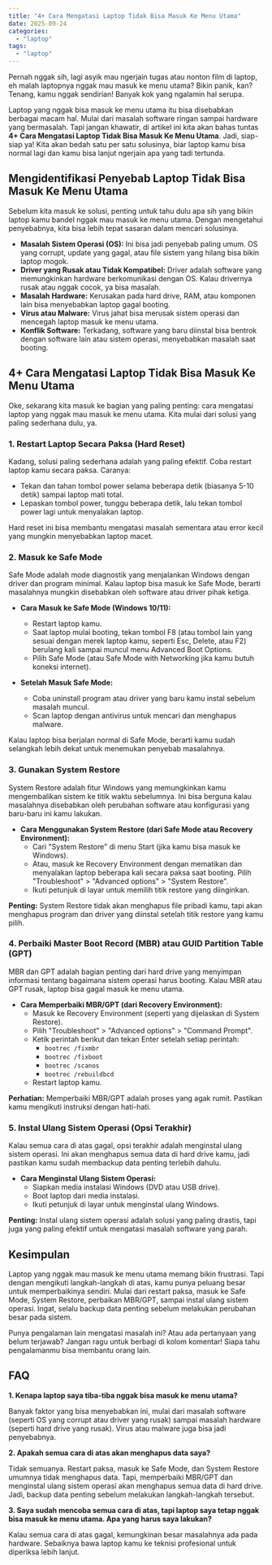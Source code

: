 ```yaml
---
title: "4+ Cara Mengatasi Laptop Tidak Bisa Masuk Ke Menu Utama"
date: 2025-09-24
categories: 
  - "laptop"
tags: 
  - "laptop"
---
```


Pernah nggak sih, lagi asyik mau ngerjain tugas atau nonton film di laptop, eh malah laptopnya nggak mau masuk ke menu utama? Bikin panik, kan? Tenang, kamu nggak sendirian! Banyak kok yang ngalamin hal serupa.

Laptop yang nggak bisa masuk ke menu utama itu bisa disebabkan berbagai macam hal. Mulai dari masalah software ringan sampai hardware yang bermasalah. Tapi jangan khawatir, di artikel ini kita akan bahas tuntas **4+ Cara Mengatasi Laptop Tidak Bisa Masuk Ke Menu Utama**. Jadi, siap-siap ya! Kita akan bedah satu per satu solusinya, biar laptop kamu bisa normal lagi dan kamu bisa lanjut ngerjain apa yang tadi tertunda.

## Mengidentifikasi Penyebab Laptop Tidak Bisa Masuk Ke Menu Utama

Sebelum kita masuk ke solusi, penting untuk tahu dulu apa sih yang bikin laptop kamu bandel nggak mau masuk ke menu utama. Dengan mengetahui penyebabnya, kita bisa lebih tepat sasaran dalam mencari solusinya.

- **Masalah Sistem Operasi (OS):** Ini bisa jadi penyebab paling umum. OS yang corrupt, update yang gagal, atau file sistem yang hilang bisa bikin laptop mogok.
- **Driver yang Rusak atau Tidak Kompatibel:** Driver adalah software yang memungkinkan hardware berkomunikasi dengan OS. Kalau drivernya rusak atau nggak cocok, ya bisa masalah.
- **Masalah Hardware:** Kerusakan pada hard drive, RAM, atau komponen lain bisa menyebabkan laptop gagal booting.
- **Virus atau Malware:** Virus jahat bisa merusak sistem operasi dan mencegah laptop masuk ke menu utama.
- **Konflik Software:** Terkadang, software yang baru diinstal bisa bentrok dengan software lain atau sistem operasi, menyebabkan masalah saat booting.

## 4+ Cara Mengatasi Laptop Tidak Bisa Masuk Ke Menu Utama

Oke, sekarang kita masuk ke bagian yang paling penting: cara mengatasi laptop yang nggak mau masuk ke menu utama. Kita mulai dari solusi yang paling sederhana dulu, ya.

### 1\. Restart Laptop Secara Paksa (Hard Reset)

Kadang, solusi paling sederhana adalah yang paling efektif. Coba restart laptop kamu secara paksa. Caranya:

- Tekan dan tahan tombol power selama beberapa detik (biasanya 5-10 detik) sampai laptop mati total.
- Lepaskan tombol power, tunggu beberapa detik, lalu tekan tombol power lagi untuk menyalakan laptop.

Hard reset ini bisa membantu mengatasi masalah sementara atau error kecil yang mungkin menyebabkan laptop macet.

### 2\. Masuk ke Safe Mode

Safe Mode adalah mode diagnostik yang menjalankan Windows dengan driver dan program minimal. Kalau laptop bisa masuk ke Safe Mode, berarti masalahnya mungkin disebabkan oleh software atau driver pihak ketiga.

- **Cara Masuk ke Safe Mode (Windows 10/11):**
    
    - Restart laptop kamu.
    - Saat laptop mulai booting, tekan tombol F8 (atau tombol lain yang sesuai dengan merek laptop kamu, seperti Esc, Delete, atau F2) berulang kali sampai muncul menu Advanced Boot Options.
    - Pilih Safe Mode (atau Safe Mode with Networking jika kamu butuh koneksi internet).
- **Setelah Masuk Safe Mode:**
    
    - Coba uninstall program atau driver yang baru kamu instal sebelum masalah muncul.
    - Scan laptop dengan antivirus untuk mencari dan menghapus malware.

Kalau laptop bisa berjalan normal di Safe Mode, berarti kamu sudah selangkah lebih dekat untuk menemukan penyebab masalahnya.

### 3\. Gunakan System Restore

System Restore adalah fitur Windows yang memungkinkan kamu mengembalikan sistem ke titik waktu sebelumnya. Ini bisa berguna kalau masalahnya disebabkan oleh perubahan software atau konfigurasi yang baru-baru ini kamu lakukan.

- **Cara Menggunakan System Restore (dari Safe Mode atau Recovery Environment):**
    - Cari "System Restore" di menu Start (jika kamu bisa masuk ke Windows).
    - Atau, masuk ke Recovery Environment dengan mematikan dan menyalakan laptop beberapa kali secara paksa saat booting. Pilih "Troubleshoot" > "Advanced options" > "System Restore".
    - Ikuti petunjuk di layar untuk memilih titik restore yang diinginkan.

**Penting:** System Restore tidak akan menghapus file pribadi kamu, tapi akan menghapus program dan driver yang diinstal setelah titik restore yang kamu pilih.

### 4\. Perbaiki Master Boot Record (MBR) atau GUID Partition Table (GPT)

MBR dan GPT adalah bagian penting dari hard drive yang menyimpan informasi tentang bagaimana sistem operasi harus booting. Kalau MBR atau GPT rusak, laptop bisa gagal masuk ke menu utama.

- **Cara Memperbaiki MBR/GPT (dari Recovery Environment):**
    - Masuk ke Recovery Environment (seperti yang dijelaskan di System Restore).
    - Pilih "Troubleshoot" > "Advanced options" > "Command Prompt".
    - Ketik perintah berikut dan tekan Enter setelah setiap perintah:
        - `bootrec /fixmbr`
        - `bootrec /fixboot`
        - `bootrec /scanos`
        - `bootrec /rebuildbcd`
    - Restart laptop kamu.

**Perhatian:** Memperbaiki MBR/GPT adalah proses yang agak rumit. Pastikan kamu mengikuti instruksi dengan hati-hati.

### 5\. Instal Ulang Sistem Operasi (Opsi Terakhir)

Kalau semua cara di atas gagal, opsi terakhir adalah menginstal ulang sistem operasi. Ini akan menghapus semua data di hard drive kamu, jadi pastikan kamu sudah membackup data penting terlebih dahulu.

- **Cara Menginstal Ulang Sistem Operasi:**
    - Siapkan media instalasi Windows (DVD atau USB drive).
    - Boot laptop dari media instalasi.
    - Ikuti petunjuk di layar untuk menginstal ulang Windows.

**Penting:** Instal ulang sistem operasi adalah solusi yang paling drastis, tapi juga yang paling efektif untuk mengatasi masalah software yang parah.

## Kesimpulan

Laptop yang nggak mau masuk ke menu utama memang bikin frustrasi. Tapi dengan mengikuti langkah-langkah di atas, kamu punya peluang besar untuk memperbaikinya sendiri. Mulai dari restart paksa, masuk ke Safe Mode, System Restore, perbaikan MBR/GPT, sampai instal ulang sistem operasi. Ingat, selalu backup data penting sebelum melakukan perubahan besar pada sistem.

Punya pengalaman lain mengatasi masalah ini? Atau ada pertanyaan yang belum terjawab? Jangan ragu untuk berbagi di kolom komentar! Siapa tahu pengalamanmu bisa membantu orang lain.

## FAQ

**1\. Kenapa laptop saya tiba-tiba nggak bisa masuk ke menu utama?**

Banyak faktor yang bisa menyebabkan ini, mulai dari masalah software (seperti OS yang corrupt atau driver yang rusak) sampai masalah hardware (seperti hard drive yang rusak). Virus atau malware juga bisa jadi penyebabnya.

**2\. Apakah semua cara di atas akan menghapus data saya?**

Tidak semuanya. Restart paksa, masuk ke Safe Mode, dan System Restore umumnya tidak menghapus data. Tapi, memperbaiki MBR/GPT dan menginstal ulang sistem operasi akan menghapus semua data di hard drive. Jadi, backup data penting sebelum melakukan langkah-langkah tersebut.

**3\. Saya sudah mencoba semua cara di atas, tapi laptop saya tetap nggak bisa masuk ke menu utama. Apa yang harus saya lakukan?**

Kalau semua cara di atas gagal, kemungkinan besar masalahnya ada pada hardware. Sebaiknya bawa laptop kamu ke teknisi profesional untuk diperiksa lebih lanjut.
